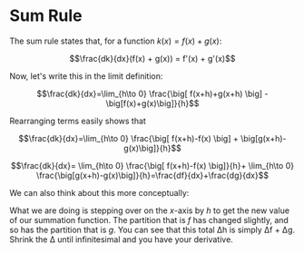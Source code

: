 # Sum Rule

The sum rule states that, for a function $k(x) = f(x)+g(x)$:

$$\frac{dk}{dx}(f(x) + g(x)) = f'(x) + g'(x)$$

Now, let's write this in the limit definition:

$$\frac{dk}{dx}=\lim_{h\to 0} \frac{\big[ f(x+h)+g(x+h) \big] - \big[f(x)+g(x)\big]}{h}$$

Rearranging terms easily shows that

$$\frac{dk}{dx}=\lim_{h\to 0} \frac{\big[ f(x+h)-f(x) \big] + \big[g(x+h)-g(x)\big]}{h}$$

$$\frac{dk}{dx}= \lim_{h\to 0} \frac{\big[ f(x+h)-f(x) \big]}{h}+ \lim_{h\to 0} \frac{\big[g(x+h)-g(x)\big]}{h}=\frac{df}{dx}+\frac{dg}{dx}$$

We can also think about this more conceptually:

What we are doing is stepping over on the $x$-axis by $h$ to get the new value of our summation function. The partition that is $f$ has changed slightly, and so has the partition that is $g$. You can see that this total ∆h is simply ∆f + ∆g. Shrink the ∆ until infinitesimal and you have your derivative.